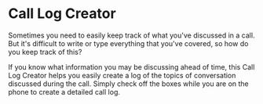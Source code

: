 # Call Log Creator
Sometimes you need to easily keep track of what you've discussed in a call. But it's difficult to write or type everything that you've covered, so how do you keep track of this?

If you know what information you may be discussing ahead of time, this Call Log Creator helps you easily create a log of the topics of conversation discussed during the call. Simply check off the boxes while you are on the phone to create a detailed call log.
